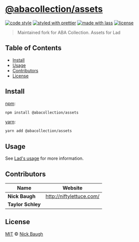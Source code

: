 # [**@abacollection/assets**](https://github.com/abacollection/assets)

[![code style](https://img.shields.io/badge/code_style-XO-5ed9c7.svg)](https://github.com/sindresorhus/xo)
[![styled with prettier](https://img.shields.io/badge/styled_with-prettier-ff69b4.svg)](https://github.com/prettier/prettier)
[![made with lass](https://img.shields.io/badge/made_with-lass-95CC28.svg)](https://lass.js.org)
[![license](https://img.shields.io/github/license/abacollection/assets.svg)](LICENSE)

> Maintained fork for ABA Collection. Assets for Lad


## Table of Contents

* [Install](#install)
* [Usage](#usage)
* [Contributors](#contributors)
* [License](#license)


## Install

[npm][]:

```sh
npm install @abacollection/assets
```

[yarn][]:

```sh
yarn add @abacollection/assets
```


## Usage

See [Lad's usage][lad-usage] for more information.


## Contributors

| Name              | Website                    |
| ----------------- | -------------------------- |
| **Nick Baugh**    | <http://niftylettuce.com/> |
| **Taylor Schley** |                            |


## License

[MIT](LICENSE) © [Nick Baugh](http://niftylettuce.com/)


##

[npm]: https://www.npmjs.com/

[yarn]: https://yarnpkg.com/

[lad-usage]: https://github.com/ladjs/lad/blob/master/template/assets/js/core.js
